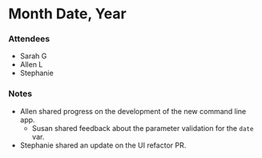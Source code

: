 # Month Date, Year

### Attendees

* Sarah G
* Allen L
* Stephanie

### Notes

- Allen shared progress on the development of the new command line app.
    - Susan shared feedback about the parameter validation for the `date` var.
- Stephanie shared an update on the UI refactor PR.
